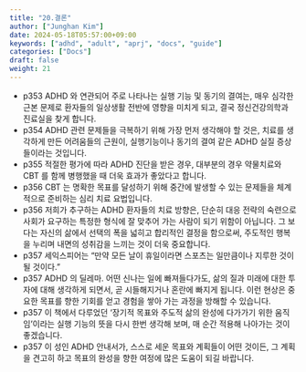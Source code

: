 ```yaml
---
title: "20.결론"
author: ["Junghan Kim"]
date: 2024-05-18T05:57:00+09:00
keywords: ["adhd", "adult", "aprj", "docs", "guide"]
categories: ["Docs"]
draft: false
weight: 21
---
```


<!--more-->

-   p353 ADHD 와 연관되어 주로 나타나는 실행 기능 및 동기의 결여는, 매우 심각한 근본 문제로 환자들의 일상생활 전반에 영향을 미치게 되고, 결국 정신건강의학과 진료실을 찾게 합니다.
-   p354 ADHD 관련 문제들을 극복하기 위해 가장 먼저 생각해야 할 것은, 치료를 생각하게 만든 어려움들의 근원이, 실행기능이나 동기의 결여 같은 ADHD 실질 증상들이라는 것입니다.
-   p355 적절한 평가에 따라 ADHD 진단을 받은 경우, 대부분의 경우 약물치료와 CBT 를 함께 병행했을 때 더욱 효과가 좋았다고 합니다.
-   p356 CBT 는 명확한 목표를 달성하기 위해 중간에 발생할 수 있는 문제들을 체계적으로 준비하는 심리 치료 요법입니다.
-   p356 저희가 추구하는 ADHD 환자들의 치료 방향은, 단순히 대응 전략의 숙련으로 사회가 요구하는 특정한 형식에 잘 맞추어 가는 사람이 되기 위함이 아닙니다. 그 보다는 자신의 삶에서 선택의 폭을 넓히고 합리적인 결정을 함으로써, 주도적인 행복을 누리며 내면의 성취감을 느끼는 것이 더욱 중요합니다.
-   p357 세익스피어는 “만약 모든 날이 휴일이라면 스포츠는 일만큼이나 지루한 것이 될 것이다.”
-   p357 ADHD 의 딜레마. 어떤 신나는 일에 빠져들다가도, 삶의 질과 미래에 대한 투자에 대해 생각하게 되면서, 곧 시들해지거나 혼란에 빠지게 됩니다. 이런 현상은 중요한 목표를 향한 기회를 얻고 경험을 쌓아 가는 과정을 방해할 수 있습니다.
-   p357 이 책에서 다루었던 ‘장기적 목표와 주도적 삶의 완성에 다가가기 위한 움직임’이라는 실행 기능의 뜻을 다시 한번 생각해 보며, 매 순간 적용해 나아가는 것이 좋겠습니다.
-   p357 이 성인 ADHD 안내서가, 스스로 세운 목표와 계획들이 어떤 것이든, 그 계획을 견고히 하고 목표의 완성을 향한 여정에 많은 도움이 되길 바랍니다.
